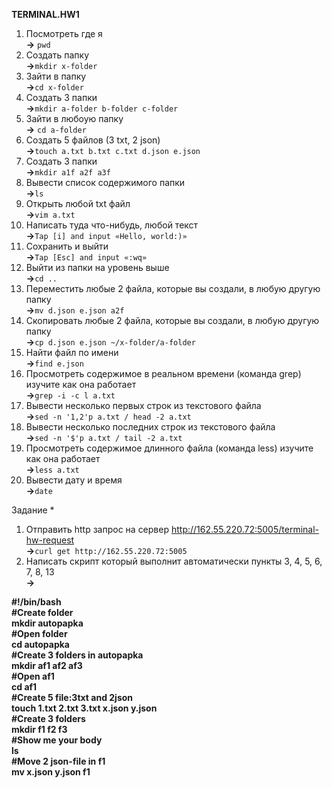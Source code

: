 **TERMINAL.HW1**
1) Посмотреть где я<br> **->** `pwd`
2) Создать папку<br> **->**`mkdir x-folder`
3) Зайти в папку<br> **->**`cd x-folder`
4) Создать 3 папки<br> **->**`mkdir a-folder b-folder c-folder`
5) Зайти в любоую папку<br> **->** `cd a-folder`
6) Создать 5 файлов (3 txt, 2 json)<br> **->**`touch a.txt b.txt c.txt d.json e.json`
7) Создать 3 папки<br> **->**`mkdir a1f a2f a3f`
8) Вывести список содержимого папки<br> **->**`ls`
9) Открыть любой txt файл<br> **->**`vim a.txt`
10) Написать туда что-нибудь, любой текст<br> **->**`Tap [i] and input «Hello, world:)»`
11) Сохранить и выйти<br> **->**`Tap [Esc] and input «:wq»`
12) Выйти из папки на уровень выше<br> **->**`cd ..`
13) Переместить любые 2 файла, которые вы создали, в любую другую папку<br> **->**`mv d.json e.json a2f`
14) Скопировать любые 2 файла, которые вы создали, в любую другую папку<br> **->**`cp d.json e.json ~/x-folder/a-folder`
15) Найти файл по имени<br> **->**`find e.json`
16) Просмотреть содержимое в реальном времени (команда grep) изучите как она работает<br> **->**`grep -i -c l a.txt`
17) Вывести несколько первых строк из текстового файла<br> **->**`sed -n '1,2'p a.txt / head -2 a.txt`
18) Вывести несколько последних строк из текстового файла<br> **->**`sed -n '$'p a.txt / tail -2 a.txt` 
19) Просмотреть содержимое длинного файла (команда less) изучите как она работает<br> **->**`less a.txt`
20) Вывести дату и время<br> **->**`date`


Задание *
1) Отправить http запрос на сервер http://162.55.220.72:5005/terminal-hw-request<br> **->**`curl get http://162.55.220.72:5005`
2) Написать скрипт который выполнит автоматически пункты 3, 4, 5, 6, 7, 8, 13<br> **->**

**#!/bin/bash<br>
#Create folder<br>
mkdir autopapka<br>
#Open folder<br>
cd autopapka<br>
#Create 3 folders in autopapka<br>
mkdir af1 af2 af3<br>
#Open af1<br>
cd af1<br>
#Create 5 file:3txt and 2json<br>
touch 1.txt 2.txt 3.txt x.json y.json<br>
#Create 3 folders<br>
mkdir f1 f2 f3<br>
#Show me your body<br>
ls<br>
#Move 2 json-file in f1<br>
mv x.json y.json f1<br>**


